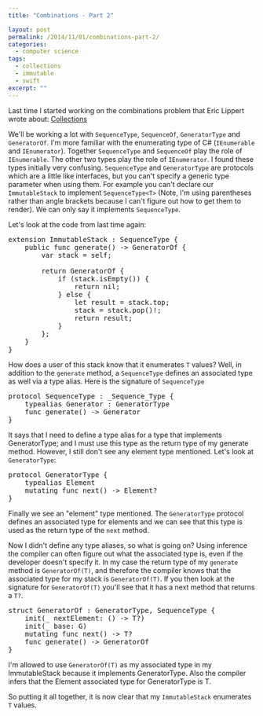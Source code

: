 ```yaml
---
title: "Combinations - Part 2"

layout: post
permalink: /2014/11/01/combinations-part-2/
categories:
  - computer science
tags:
  - collections
  - immutable
  - swift
excerpt: ""
---
```


Last time I started working on the combinations problem that Eric Lippert wrote
about: [Collections](1)

We'll be working a lot with `SequenceType`, `SequenceOf`, `GeneratorType` and
`GeneratorOf`. I'm more familiar with the enumerating type of C# (`IEnumerable`
and `IEnumerator`). Together `SequenceType` and `SequenceOf` play the role of
`IEnumerable`. The other two types play the role of `IEnumerator`. I found these
types initially very confusing. `SequenceType` and `GeneratorType` are protocols
which are a little like interfaces, but you can't specify a generic type
parameter when using them. For example you can't declare our `ImmutableStack` to
implement `SequenceType<T>` (Note, I'm using parentheses rather than angle
brackets because I can't figure out how to get them to render). We can only say
it implements `SequenceType`.

Let's look at the code from last time again:

<pre class="brush: swift; title: ; notranslate" title="">extension ImmutableStack : SequenceType {
    public func generate() -> GeneratorOf<T> {
        var stack = self;

        return GeneratorOf {
            if (stack.isEmpty()) {
                return nil;
            } else {
                let result = stack.top;
                stack = stack.pop()!;
                return result;
            }
        };
    }
}
</pre>

How does a user of this stack know that it enumerates `T` values? Well, in
addition to the `generate` method, a `SequenceType` defines an associated type
as well via a type alias. Here is the signature of `SequenceType`

<pre class="brush: swift; title: ; notranslate" title="">protocol SequenceType : _Sequence_Type {
    typealias Generator : GeneratorType
    func generate() -> Generator
}
</pre>

It says that I need to define a type alias for a type that implements
GeneratorType; and I must use this type as the return type of my generate
method. However, I still don't see any element type mentioned. Let's look at
`GeneratorType`:

<pre class="brush: swift; title: ; notranslate" title="">protocol GeneratorType {
    typealias Element
    mutating func next() -> Element?
}
</pre>

Finally we see an "element" type mentioned. The `GeneratorType` protocol defines
an associated type for elements and we can see that this type is used as the
return type of the `next` method.

Now I didn't define any type aliases, so what is going on? Using inference the
compiler can often figure out what the associated type is, even if the developer
doesn't specify it. In my case the return type of my `generate` method is
`GeneratorOf(T)`, and therefore the compiler knows that the associated type for
my stack is `GeneratorOf(T)`. If you then look at the signature for
`GeneratorOf(T)` you'll see that it has a next method that returns a `T?`.

<pre class="brush: swift; title: ; notranslate" title="">struct GeneratorOf<T> : GeneratorType, SequenceType {
    init(_ nextElement: () -> T?)
    init<G : GeneratorType where T == T>(_ base: G)
    mutating func next() -> T?
    func generate() -> GeneratorOf<T>
}
</pre>

I'm allowed to use `GeneratorOf(T)` as my associated type in my ImmutableStack
because it implements GeneratorType. Also the compiler infers that the Element
associated type for GeneratorType is T.

So putting it all together, it is now clear that my `ImmutableStack` enumerates
`T` values.

[1]: http://ericlippert.com/2014/10/13/producing-combinations-part-one/
